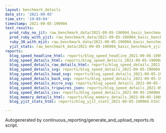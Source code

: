 ```yaml
---
layout: benchmark_details
date_str: '2021-09-05'
time_str: '19:09:04'
timestamp: 2021-09-05-190904
test_results:
  prod_ruby_no_jit: raw_benchmark_data/2021-09-05-190904_basic_benchmark_prod_ruby_no_jit.json
  prod_ruby_with_yjit: raw_benchmark_data/2021-09-05-190904_basic_benchmark_prod_ruby_with_yjit.json
  ruby_30_with_mjit: raw_benchmark_data/2021-09-05-190904_basic_benchmark_ruby_30_with_mjit.json
  yjit_stats: raw_benchmark_data/2021-09-05-190904_basic_benchmark_yjit_stats.json
reports:
  blog_speed_headline_html: reports/blog_speed_headline_2021-09-05-190904.html
  blog_speed_details_html: reports/blog_speed_details_2021-09-05-190904.html
  blog_speed_details_raw_details_html: reports/blog_speed_details_2021-09-05-190904.raw_details.html
  blog_speed_details_svg: reports/blog_speed_details_2021-09-05-190904.svg
  blog_speed_details_head_svg: reports/blog_speed_details_2021-09-05-190904.head.svg
  blog_speed_details_back_svg: reports/blog_speed_details_2021-09-05-190904.back.svg
  blog_speed_details_micro_svg: reports/blog_speed_details_2021-09-05-190904.micro.svg
  blog_speed_details_tripwires_json: reports/blog_speed_details_2021-09-05-190904.tripwires.json
  blog_speed_details_csv: reports/blog_speed_details_2021-09-05-190904.csv
  blog_memory_details_html: reports/blog_memory_details_2021-09-05-190904.html
  blog_yjit_stats_html: reports/blog_yjit_stats_2021-09-05-190904.html

---
```

Autogenerated by continuous_reporting/generate_and_upload_reports.rb script.
